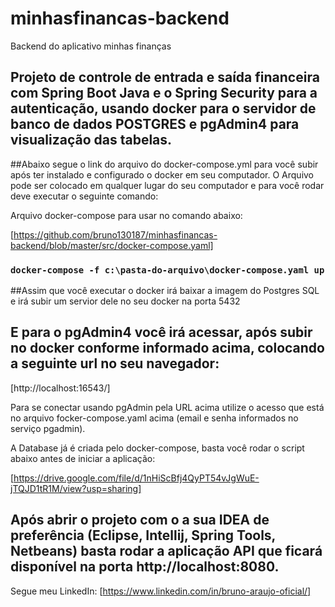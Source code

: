 # minhasfinancas-backend
Backend do aplicativo minhas finanças

## Projeto de controle de entrada e saída financeira com Spring Boot Java e o Spring Security para a autenticação, usando docker para o servidor de banco de dados POSTGRES e pgAdmin4 para visualização das tabelas.

##Abaixo segue o link do arquivo do docker-compose.yml para você subir após ter instalado e configurado o docker em seu computador. O Arquivo pode ser colocado em qualquer lugar do seu computador e para você rodar deve executar o seguinte comando:

Arquivo docker-compose para usar no comando abaixo:

[https://github.com/bruno130187/minhasfinancas-backend/blob/master/src/docker-compose.yaml]

### `docker-compose -f c:\pasta-do-arquivo\docker-compose.yaml up`

##Assim que você executar o docker irá baixar a imagem do Postgres SQL e irá subir um servior dele no seu docker na porta 5432

## E para o pgAdmin4 você irá acessar, após subir no docker conforme informado acima, colocando a seguinte url no seu navegador:

[http://localhost:16543/]

Para se conectar usando pgAdmin pela URL acima utilize o acesso que está no arquivo focker-compose.yaml acima (email e senha informados no serviço pgadmin).

A Database já é criada pelo docker-compose, basta você rodar o script abaixo antes de iniciar a aplicação:

[https://drive.google.com/file/d/1nHiScBfj4QyPT54vJgWuE-jTQJD1tR1M/view?usp=sharing]

## Após abrir o projeto com o a sua IDEA de preferência (Eclipse, Intellij, Spring Tools, Netbeans) basta rodar a aplicação API que ficará disponível na porta http://localhost:8080.


Segue meu LinkedIn: [https://www.linkedin.com/in/bruno-araujo-oficial/]
